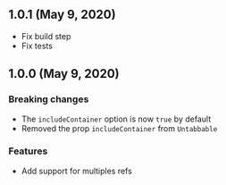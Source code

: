 ## 1.0.1 (May 9, 2020)

- Fix build step
- Fix tests

## 1.0.0 (May 9, 2020)

### Breaking changes
- The `includeContainer` option is now `true` by default
- Removed the prop `includeContainer` from `Untabbable`

### Features
- Add support for multiples refs

